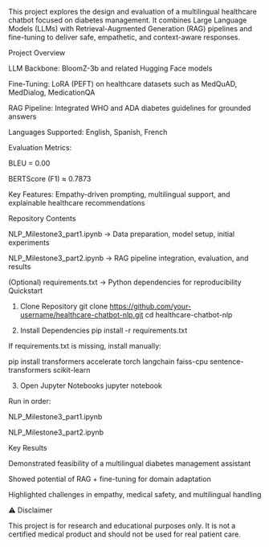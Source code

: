 This project explores the design and evaluation of a multilingual healthcare chatbot focused on diabetes management.
It combines Large Language Models (LLMs) with Retrieval-Augmented Generation (RAG) pipelines and fine-tuning to deliver safe, empathetic, and context-aware responses.

Project Overview

LLM Backbone: BloomZ-3b and related Hugging Face models

Fine-Tuning: LoRA (PEFT) on healthcare datasets such as MedQuAD, MedDialog, MedicationQA

RAG Pipeline: Integrated WHO and ADA diabetes guidelines for grounded answers

Languages Supported: English, Spanish, French

Evaluation Metrics:

BLEU = 0.00

BERTScore (F1) ≈ 0.7873

Key Features: Empathy-driven prompting, multilingual support, and explainable healthcare recommendations

Repository Contents

NLP_Milestone3_part1.ipynb → Data preparation, model setup, initial experiments

NLP_Milestone3_part2.ipynb → RAG pipeline integration, evaluation, and results

(Optional) requirements.txt → Python dependencies for reproducibility
Quickstart
1. Clone Repository
git clone https://github.com/your-username/healthcare-chatbot-nlp.git
cd healthcare-chatbot-nlp

2. Install Dependencies
pip install -r requirements.txt


If requirements.txt is missing, install manually:

pip install transformers accelerate torch langchain faiss-cpu sentence-transformers scikit-learn

3. Open Jupyter Notebooks
jupyter notebook


Run in order:

NLP_Milestone3_part1.ipynb

NLP_Milestone3_part2.ipynb

Key Results

Demonstrated feasibility of a multilingual diabetes management assistant

Showed potential of RAG + fine-tuning for domain adaptation

Highlighted challenges in empathy, medical safety, and multilingual handling

⚠️ Disclaimer

This project is for research and educational purposes only.
It is not a certified medical product and should not be used for real patient care.
